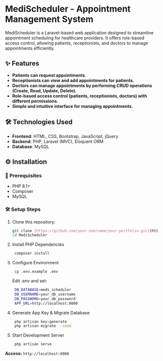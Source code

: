 # MediScheduler - Appointment Management System

MediScheduler is a Laravel-based web application designed to streamline appointment scheduling for healthcare providers. It offers role-based access control, allowing patients, receptionists, and doctors to manage appointments efficiently.

## ✨ Features
-   **Patients can request appointments.**
-   **Receptionists can view and add appointments for patients.**
-   **Doctors can manage appointments by performing CRUD operations (Create, Read, Update, Delete).**
-   **Role-based access control (patients, receptionists, doctors) with different permissions.**
-   **Simple and intuitive interface for managing appointments.**

## 🛠️ Technologies Used
- **Frontend**: HTML, CSS, Bootstrap, JavaScript, jQuery
- **Backend**: PHP, Laravel (MVC), Eloquent ORM
- **Database**: MySQL

## ⚙️ Installation
### 🔧 Prerequisites
* PHP 8.1+
* Composer
* MySQL
### 🛠️ Setup Steps
1. Clone this repository:
    ```bash
    git clone [https://github.com/your-username/your-portfolio.git](https://github.com/your-username/your-portfolio.git)
    cd MediScheduler
    ```
2. Install PHP Dependencies
   ```bash
    composer install
    ```
3. Configure Environment
   ```bash
    cp .env.example .env
    ```
   Edit .env and set:
   ```bash
    DB_DATABASE=medi_scheduler
    DB_USERNAME=your_db_username
    DB_PASSWORD=your_db_password
    APP_URL=http://localhost:8000
    ```
4. Generate App Key & Migrate Database
   ```bash
    php artisan key:generate
    php artisan migrate --seed
    ```
5. Start Development Server
   ```bash
    php artisan serve
    ```
**Access:** `http://localhost:8000`
